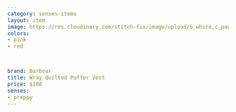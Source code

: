 ```yaml
---
category: senses-items
layout: item
image: https://res.cloudinary.com/stitch-fix/image/upload/b_white,c_pad,dpr_1.0,f_auto,h_150,q_auto,w_150/v1688719214/iecqwo9bpngkrgedoxew.jpg
colors: 
- pink
- red



brand: Barbour
title: Wray Quilted Puffer Vest
price: $180
senses:
- preppy
---
```







